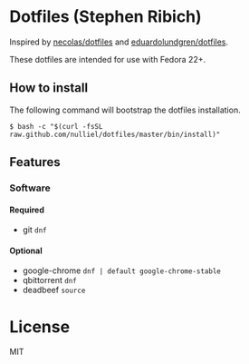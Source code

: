 # Dotfiles (Stephen Ribich)
Inspired by [necolas/dotfiles](https://github.com/necolas/dotfiles) and [eduardolundgren/dotfiles](https://github.com/eduardolundgren/dotfiles).

These dotfiles are intended for use with Fedora 22+.

## How to install
The following command will bootstrap the dotfiles installation.

    $ bash -c "$(curl -fsSL raw.github.com/nulliel/dotfiles/master/bin/install)"

## Features

### Software

#### Required
- git ```dnf```

#### Optional
- google-chrome ```dnf | default google-chrome-stable```
- qbittorrent ```dnf```
- deadbeef ```source```

# License
MIT
